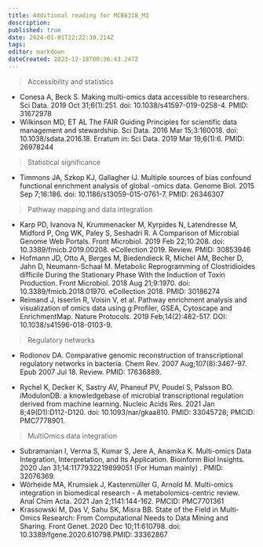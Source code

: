 ```yaml
---
title: Additional reading for MCB6318_M3 
description: 
published: true
date: 2024-01-01T22:22:30.214Z
tags: 
editor: markdown
dateCreated: 2023-12-18T00:36:43.247Z
---
```




>Accessibility and statistics
- Conesa A, Beck S. Making multi-omics data accessible to researchers. Sci Data. 2019 Oct 31;6(1):251. doi: 10.1038/s41597-019-0258-4. PMID: 31672978 
-  Wilkinson MD, ET AL  The FAIR Guiding Principles for scientific data management and stewardship. Sci Data. 2016 Mar 15;3:160018. doi: 10.1038/sdata.2016.18. Erratum in: Sci Data. 2019 Mar 19;6(1):6. PMID: 26978244

> Statistical significance   
- Timmons JA, Szkop KJ, Gallagher IJ. Multiple sources of bias confound functional enrichment analysis of global -omics data. Genome Biol. 2015 Sep 7;16:186. doi: 10.1186/s13059-015-0761-7. PMID: 26346307

 > Pathway mapping and data integration
- Karp PD, Ivanova N, Krummenacker M, Kyrpides N, Latendresse M, Midford P, Ong WK, Paley S, Seshadri R. A Comparison of Microbial Genome Web Portals. Front Microbiol. 2019 Feb 22;10:208. doi: 10.3389/fmicb.2019.00208. eCollection 2019. Review.  PMID: 30853946 
- Hofmann JD, Otto A, Berges M, Biedendieck R, Michel AM, Becher D, Jahn D, Neumann-Schaal M. Metabolic Reprogramming of Clostridioides difficile During the Stationary Phase With the Induction of Toxin Production. Front Microbiol. 2018 Aug 21;9:1970. doi: 10.3389/fmicb.2018.01970. eCollection 2018.  PMID: 30186274
- Reimand J, Isserlin R, Voisin V, et al. Pathway enrichment analysis and visualization of omics data using g:Profiler, GSEA, Cytoscape and EnrichmentMap. Nature Protocols. 2019 Feb;14(2):482-517. DOI: 10.1038/s41596-018-0103-9.


> Regulatory networks

- Rodionov DA. Comparative genomic reconstruction of transcriptional regulatory networks in bacteria. Chem Rev. 2007 Aug;107(8):3467-97. Epub 2007 Jul 18. Review.  PMID: 17636889. 

- Rychel K, Decker K, Sastry AV, Phaneuf PV, Poudel S, Palsson BO. iModulonDB: a knowledgebase of microbial transcriptional regulation derived from machine learning. Nucleic Acids Res. 2021 Jan 8;49(D1):D112-D120. doi: 10.1093/nar/gkaa810. PMID: 33045728; PMCID: PMC7778901.

>MultiOmics data integration

- Subramanian I, Verma S, Kumar S, Jere A, Anamika K. Multi-omics Data Integration, Interpretation, and Its Application. Bioinform Biol Insights. 2020 Jan 31;14:1177932219899051 (For Human mainly) .  PMID: 32076369. 
- Wörheide MA, Krumsiek J, Kastenmüller G, Arnold M. Multi-omics integration in biomedical research - A metabolomics-centric review. Anal Chim Acta. 2021 Jan 2;1141:144-162. PMCID: PMC7701361
- Krassowski M, Das V, Sahu SK, Misra BB. State of the Field in Multi-Omics Research: From Computational Needs to Data Mining and Sharing. Front Genet. 2020 Dec 10;11:610798. doi: 10.3389/fgene.2020.610798.PMID: 33362867
